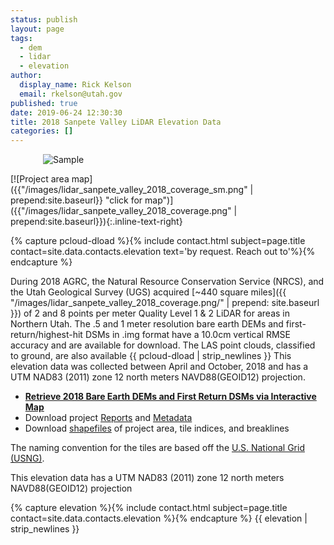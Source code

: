 ```yaml
---
status: publish
layout: page
tags:
  - dem
  - lidar
  - elevation
author:
  display_name: Rick Kelson
  email: rkelson@utah.gov
published: true
date: 2019-06-24 12:30:30
title: 2018 Sanpete Valley LiDAR Elevation Data
categories: []
---
```


<style type="text/css">
#logo {
  max-width: 400px;
  margin: 0 auto;
}
</style>
<div id="logo">
  <img src="{{ "/images/lidar_sanpete_valley_2018.png" | prepend: site.baseurl }}" alt="Sample" />
</div>

[![Project area map]({{"/images/lidar_sanpete_valley_2018_coverage_sm.png" | prepend:site.baseurl}} "click for map")]({{"/images/lidar_sanpete_valley_2018_coverage.png" | prepend:site.baseurl}}){:.inline-text-right}

{% capture pcloud-dload %}{% include contact.html subject=page.title contact=site.data.contacts.elevation text='by request. Reach out to'%}{% endcapture %}

During 2018 AGRC, the Natural Resource Conservation Service (NRCS), and the Utah Geological Survey (UGS) acquired [~440 square miles]({{ "/images/lidar_sanpete_valley_2018_coverage.png/" | prepend: site.baseurl }}) of 2 and 8 points per meter Quality Level 1 & 2 LiDAR for areas in Northern Utah. The .5 and 1 meter resolution bare earth DEMs and first-return/highest-hit DSMs in .img format have a 10.0cm vertical RMSE accuracy and are available for download. The LAS point clouds, classified to ground, are also available {{ pcloud-dload | strip_newlines }} This elevation data was collected between April and October, 2018 and has a UTM NAD83 (2011) zone 12 north meters NAVD88(GEOID12) projection.

<ul class="dotless">
  <li>
    <strong>
      <i class="fa fa-download"></i> <a href="https://raster.utah.gov/?cat=.5%20Meter%20%7B2018%20Sanpete%20Valley%20LiDAR%7D" target="_blank">Retrieve 2018 Bare Earth DEMs and First Return DSMs via Interactive Map</a>
    </strong>
  </li>
  <li>
    <i class="fa fa-download"></i> Download project <a href="https://storage.googleapis.com/state-of-utah-sgid-downloads/lidar/sanpete-valley-2018/SanpeteValley_2018_Reports.zip" target="_blank">Reports</a> and
      <a href="https://storage.googleapis.com/state-of-utah-sgid-downloads/lidar/sanpete-valley-2018/SanpeteValley_2018_Metadata.zip" target="_blank">Metadata</a>
  </li>
  <li>
    <i class="fa fa-download"></i> Download <a href="https://storage.googleapis.com/state-of-utah-sgid-downloads/lidar/sanpete-valley-2018/SanpeteValley_2018_shps.zip" target="_blank">shapefiles</a> of project area, tile indices, and breaklines
  </li>
</ul>

The naming convention for the tiles are based off the [U.S. National Grid (USNG)](https://www.fgdc.gov/usng/how-to-read-usng/index_html).

This elevation data has a UTM NAD83 (2011) zone 12 north meters NAVD88(GEOID12) projection

{% capture elevation %}{% include contact.html subject=page.title contact=site.data.contacts.elevation %}{% endcapture %} {{ elevation | strip_newlines }}
